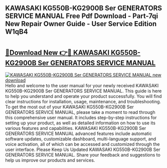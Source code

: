 ## KAWASAKI KG550B-KG2900B Ser GENERATORS SERVICE MANUAL Free Pdf Download - Part-7qi New Repair Owner Guide - User Service Edition W1qB4

# <h2><a href="http://bc5476.oget.top/?id=KAWASAKI+KG550B-KG2900B+Ser+GENERATORS+SERVICE+MANUAL">🔗Download New 👉🔴 KAWASAKI KG550B-KG2900B Ser GENERATORS SERVICE MANUAL</a></h2>

[![KAWASAKI KG550B-KG2900B Ser GENERATORS SERVICE MANUAL new download](https://i.imgur.com/5g1atiW.png)](http://bc5476.oget.top/?id=KAWASAKI+KG550B-KG2900B+Ser+GENERATORS+SERVICE+MANUAL)
Hello and welcome to the user manual for your newly received KAWASAKI KG550B-KG2900B Ser GENERATORS SERVICE MANUAL. This guide is here to help you understand and operate your product successfully. You will find clear instructions for installation, usage, maintenance, and troubleshooting. To get the most out of your KAWASAKI KG550B-KG2900B Ser GENERATORS SERVICE MANUAL, please take a moment to read through this comprehensive user manual. It includes step-by-step instructions for setting up your product, as well as detailed information on how to use its various features and capabilities. KAWASAKI KG550B-KG2900B Ser GENERATORS SERVICE MANUAL advanced features include automatic software updates, customizable dashboard, multi-language support, and voice activation, all of which can be accessed and customized through the user interface. Please Keep Us Updated KAWASAKI KG550B-KG2900B Ser GENERATORS SERVICE MANUAL. Share your feedback and suggestions to help us improve our products and services.
